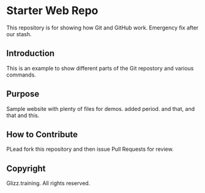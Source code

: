 # Starter Web Repo

This repository is for showing how Git and GitHub work. Emergency fix after our stash.  

## Introduction

This is an example to show different parts of the Git repostory and various commands. 

## Purpose

Sample website with plenty of files for demos. added period. and that, and that and this. 

## How to Contribute
PLead fork this repository and then issue Pull Requests for review. 

## Copyright
Glizz.training. All rights reserved.  

